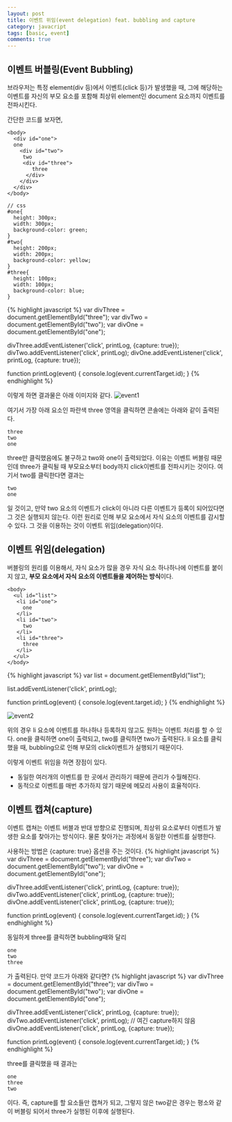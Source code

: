 ```yaml
---
layout: post
title: 이벤트 위임(event delegation) feat. bubbling and capture
category: javacript
tags: [basic, event]
comments: true 
--- 
```


## 이벤트 버블링(Event Bubbling)
브라우저는 특정 element(div 등)에서 이벤트(click 등)가 발생했을 때, 그에 해당하는 이벤트를 자신의 부모 요소를 포함해 최상위 element인 document 요소까지 이벤트를 전파시킨다.

간단한 코드를 보자면,
```
<body>
  <div id="one">
  one
    <div id="two">
     two
     <div id="three">
        three
      </div>
    </div>
  </div>
</body>
```

```
// css
#one{
  height: 300px;
  width: 300px;
  background-color: green;
}
#two{
  height: 200px;
  width: 200px;
  background-color: yellow;
}
#three{
  height: 100px;
  width: 100px;
  background-color: blue;
}
````

{% highlight javascript %}
var divThree = document.getElementById("three");
var divTwo = document.getElementById("two");
var divOne = document.getElementById("one");

divThree.addEventListener('click', printLog, {capture: true});
divTwo.addEventListener('click', printLog);
divOne.addEventListener('click', printLog, {capture: true});

function printLog(event) {
	console.log(event.currentTarget.id);
}
{% endhighlight %}

이렇게 하면 결과물은 아래 이미지와 같다.
![event1](/public/img/event/event1.JPG)

여기서 가장 아래 요소인 파란색 three 영역을 클릭하면 콘솔에는 아래와 같이 출력된다.
```
three
two
one
```

three만 클릭했음에도 불구하고 two와 one이 출력되었다. 이유는 이벤트 버블링 때문인데 three가 클릭될 때 부모요소부터 body까지 click이벤트를 전파시키는 것이다. 여기서 two를 클릭한다면 결과는
```
two 
one
```
일 것이고, 만약 two 요소의 이벤트가 click이 아니라 다른 이벤트가 등록이 되어있다면 그 것은 실행되지 않는다. 이런 원리로 인해 부모 요소에서 자식 요소의 이벤트를 감시할 수 있다. 그 것을 이용하는 것이 이벤트 위임(delegation)이다.



## 이벤트 위임(delegation)
버블링의 원리를 이용해서, 자식 요소가 많을 경우 자식 요소 하나하나에 이벤트를 붙이지 않고, **부모 요소에서 자식 요소의 이벤트들을 제어하는 방식**이다.

```
<body>
  <ul id="list">
   <li id="one">
     one
   </li>
   <li id="two">
     two
   </li>
   <li id="three">
     three
   </li>
  </ul>
</body>
```
{% highlight javascript %}
var list = document.getElementById("list");


list.addEventListener('click', printLog);


function printLog(event) {
 console.log(event.target.id);
}
{% endhighlight %}

![event2](/public/img/event/event2.JPG)

위의 경우 li 요소에 이벤트를 하나하나 등록하지 않고도 원하는 이벤트 처리를 할 수 있다. one을 클릭하면 one이 출력되고, two를 클릭하면 two가 출력된다.
li 요소를 클릭했을 때, bubbling으로 인해 부모의 click이벤트가 실행되기 때문이다. 

이렇게 이벤트 위임을 하면 장점이 있다.
* 동일한 여러개의 이벤트를 한 곳에서 관리하기 때문에 관리가 수월해진다.
* 동적으로 이벤트를 매번 추가하지 않기 때문에 메모리 사용이 효율적이다.

## 이벤트 캡쳐(capture)
이벤트 캡쳐는 이벤트 버블과 반대 방향으로 진행되며, 최상위 요소로부터 이벤트가 발생한 요소를 찾아가는 방식이다. 물론 찾아가는 과정에서 동일한 이벤트를 실행한다.

사용하는 방법은 {capture: true} 옵션을 주는 것이다.
{% highlight javascript %}
var divThree = document.getElementById("three");
var divTwo = document.getElementById("two");
var divOne = document.getElementById("one");

divThree.addEventListener('click', printLog, {capture: true});
divTwo.addEventListener('click', printLog, {capture: true});
divOne.addEventListener('click', printLog, {capture: true});

function printLog(event) {
	console.log(event.currentTarget.id);
}
{% endhighlight %}

동일하게 three를 클릭하면 bubbling때와 달리
```
one
two
three
```
가 출력된다. 만약 코드가 아래와 같다면?
{% highlight javascript %}
var divThree = document.getElementById("three");
var divTwo = document.getElementById("two");
var divOne = document.getElementById("one");

divThree.addEventListener('click', printLog, {capture: true});
divTwo.addEventListener('click', printLog); // 여긴 capture하지 않음
divOne.addEventListener('click', printLog, {capture: true});

function printLog(event) {
	console.log(event.currentTarget.id);
}
{% endhighlight %}

three를 클릭했을 때 결과는 
```
one
three
two
```
이다. 즉, capture를 할 요소들만 캡쳐가 되고, 그렇지 않은 two같은 경우는 평소와 같이 버블링 되어서 three가 실행된 이후에 실행된다.
